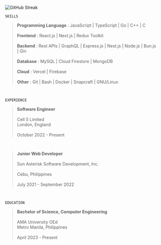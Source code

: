 ![GitHub Streak](https://github-readme-streak-stats-rosy.vercel.app?user=kentlouisetonino&theme=shadow-green&hide_border=true&border_radius=7.1&card_width=846&hide_current_streak=true)

`SKILLS`	
> **Programming Language** : JavaScript | TypeScript | Go | C++ | C <br />	
> **Frontend** : React.js | Next.js | Redux Toolkit <br />	
> **Backend** : Rest APIs | GraphQL | Express.js | Nest.js | Node.js | Bun.js | Gin <br />	
> **Database** : MySQL | Cloud Firestore | MongoDB <br />	
> **Cloud** : Vercel | Firebase <br />	
> **Other** : Git | Bash | Docker | Snapcraft | GNU/Linux	
<br />	

`EXPERIENCE`	
> **Software Engineer** <br />	
> Cell 5 Limited <br />	
> London, England <br />	
> October 2022 - Present	
<br />	

> **Junior Web Developer** <br />	
> Sun Asterisk Software Development, Inc. <br />	
> Cebu, Philippines <br />	
> July 2021 - September 2022 <br />	
<br />	

`EDUCATION`	
> **Bachelor of Science, Computer Engineering** <br />	
> AMA University OEd <br />	
> Metro Manila, Philippines <br />	
> April 2023 - Present	
